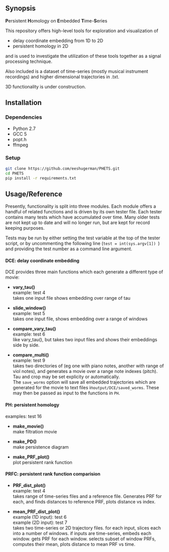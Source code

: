## Synopsis

**P**ersistent **H**omology on **E**mbedded **T**ime-**S**eries

This repository offers high-level tools for exploration and visualization of
* delay coordinate embedding from 1D to 2D
* persistent homology in 2D

and is used to investigate the utilization of these tools together as a signal 
processing technique.

Also included is a dataset of time-series (mostly musical instrument recordings) and 
higher dimensional trajectories in .txt.


3D functionality is under construction.

## Installation

### Dependencies
* Python 2.7
* GCC 5
* popt.h
* ffmpeg


### Setup
```bash
git clone https://github.com/eeshugerman/PHETS.git
cd PHETS
pip install -r requirements.txt
```



## Usage/Reference

Presently, functionality is split into three modules. Each module offers a handful 
of related functions and is driven by its own tester file. Each tester contains many 
tests which have accumulated over time. Many older tests are not kept up to date 
and will no longer run, but are kept for record keeping purposes.

Tests may be run by either setting the test variable at the top of the tester script, 
or by uncommenting the following line (`test = int(sys.argv[1])
`) and providing the test number as a command line 
argument.


#### DCE: delay coordinate embedding

DCE provides three main functions which each generate a different type of movie:

* **vary_tau()**  
example: test 4  
takes one input file shows embedding over range of tau

* **slide_window()**  
example: test 5  
takes one input file, shows embedding over a range of windows

* **compare_vary_tau()**  
example: test 6  
like vary_tau(), but takes two input files and shows their embeddings side by side.

* **compare_multi()**  
example: test 9    
takes two directories of (eg one with piano notes, another with range of viol 
notes), and generates a movie over a range note indexes (pitch). Tau and crop may be 
set explicity or automatically.  
The `save_worms` option will save all embedded trajectories which are generated for 
the movie to text files in`output/DCE/saved_worms`. These may then be passed as input
to the functions in `PH`.


#### PH: persistent homology
examples: test 16
* **make_movie()**    
make filtration movie

* **make_PD()**   
make persistence diagram

* **make_PRF_plot()**  
plot persistent rank function

#### PRFC: persistent rank function comparision


* **PRF_dist_plot()**  
example: test 4  
takes range of time-series files and a reference file. Generates PRF for each, and 
finds distances to reference PRF,
plots distance vs index. 

* **mean_PRF_dist_plot()**  
example (1D input): test 6  
example (2D input): test 7  
takes two time-series or 2D trajectory files. for each input, slices each into a 
number of windows. if inputs are time-series, embeds each window. gets PRF for each 
window. selects subset of window PRFs, computes their mean, plots distance to mean 
PRF vs time.


